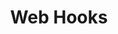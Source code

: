 ---
title: Web Hooks

language_tabs:
  - json

toc_footers:
  - <a href="/job-board.html" title="Job Board API">Job Board API</a>
  - <a href='/harvest.html' title="Harvest API">Harvest API</a>
  - <a href='/candidate-ingestion.html' title="Ingestion API">Ingestion API</a>
  - <a href='/assessment.html' title="Assessment API">Assessment API</a>

includes:
  - webhooks/introduction
  - webhooks/new_candidate_application
  - webhooks/new_prospect_application
  - webhooks/update_candidate
  - webhooks/candidate_stage_change
  - webhooks/hire_candidate
  - webhooks/reject_candidate
  - webhooks/job_created
  - webhooks/application_deleted

slug: webhooks
search: true
github_link: https://github.com/grnhse/greenhouse-api-docs/tree/master/source/includes/webhooks
---